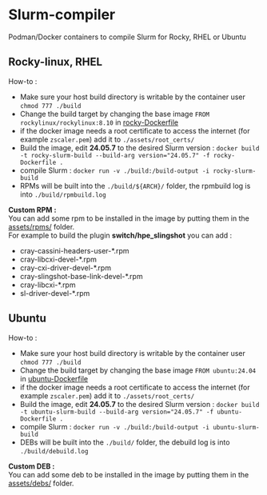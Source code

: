 # Slurm-compiler

Podman/Docker containers to compile Slurm for Rocky, RHEL or Ubuntu

## Rocky-linux, RHEL

How-to :

- Make sure your host build directory is writable by the container user `chmod 777 ./build`
- Change the build target by changing the base image `FROM rockylinux/rockylinux:8.10` in [rocky-Dockerfile](./rocky-Dockerfile)
- if the docker image needs a root certificate to access the internet (for example `zscaler.pem`) add it to `./assets/root_certs/`
- Build the image, edit **24.05.7** to the desired Slurm version : `docker build -t rocky-slurm-build --build-arg version="24.05.7" -f rocky-Dockerfile .`
- compile Slurm : `docker run -v ./build:/build-output -i rocky-slurm-build`
- RPMs will be built into the `./build/${ARCH}/` folder, the rpmbuild log is into `./build/rpmbuild.log`

**Custom RPM :**\
You can add some rpm to be installed in the image by putting them in the [assets/rpms/](./assets/rpms/) folder.\
For example to build the plugin **switch/hpe_slingshot** you can add :

- cray-cassini-headers-user-*.rpm 
- cray-libcxi-devel-*.rpm
- cray-cxi-driver-devel-*.rpm
- cray-slingshot-base-link-devel-*.rpm
- cray-libcxi-*.rpm
- sl-driver-devel-*.rpm


## Ubuntu

How-to :

- Make sure your host build directory is writable by the container user `chmod 777 ./build`
- Change the build target by changing the base image `FROM ubuntu:24.04` in [ubuntu-Dockerfile](./ubuntu-Dockerfile)
- if the docker image needs a root certificate to access the internet (for example `zscaler.pem`) add it to `./assets/root_certs/`
- Build the image, edit **24.05.7** to the desired Slurm version : `docker build -t ubuntu-slurm-build --build-arg version="24.05.7" -f ubuntu-Dockerfile .`
- compile Slurm : `docker run -v ./build:/build-output -i ubuntu-slurm-build`
- DEBs will be built into the `./build/` folder, the debuild log is into `./build/debuild.log`


**Custom DEB :**\
You can add some deb to be installed in the image by putting them in the [assets/debs/](./assets/debs/) folder.
